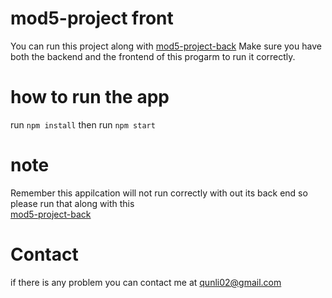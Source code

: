 # mod5-project front

You can run this project along with [mod5-project-back](https://github.com/qunli02/mod5-project-back)
Make sure you have both the backend and the frontend of this progarm to run it correctly.

# how to run the app

run `npm install`
then run `npm start`

# note

Remember this appilcation will not run correctly with out its back end so please run that along with this\
[mod5-project-back](https://github.com/qunli02/mod5-project-back)

# Contact

if there is any problem you can contact me at qunli02@gmail.com
